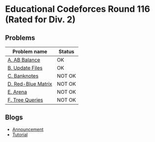 # Educational Codeforces Round 116 (Rated for Div. 2)

## Problems

|Problem name|Status|
|------------|---------|
| [A. AB Balance](problems/A._AB_Balance.md)|OK|
| [B. Update Files](problems/B._Update_Files.md)|OK|
| [C. Banknotes](problems/C._Banknotes.md)|NOT OK|
| [D. Red-Blue Matrix](problems/D._Red-Blue_Matrix.md)|NOT OK|
| [E. Arena](problems/E._Arena.md)|NOT OK|
| [F. Tree Queries](problems/F._Tree_Queries.md)|NOT OK|
## Blogs

- [Announcement](blogs/Announcement.md)
- [Tutorial](blogs/Tutorial.md)
